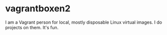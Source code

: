 # vagrantboxen2
I am a Vagrant person for local, mostly disposable Linux virtual images. I do projects on them. It's fun. 
